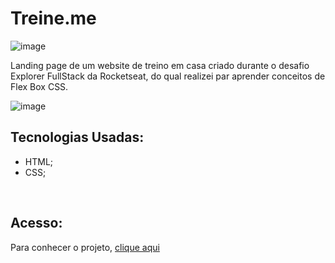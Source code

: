 # Treine.me

![image](https://github.com/MaduSales/Treine.me-WebSite/assets/166547195/84c52d21-ae49-48e9-9613-55248fc7df7f)


Landing page de um website de treino em casa criado durante o desafio Explorer FullStack da Rocketseat, do qual realizei par aprender conceitos de Flex Box CSS.

![image](https://github.com/MaduSales/Furniture-WebSite/assets/166547195/40761f66-14a0-41cc-9cb0-394c58e8f048)




## Tecnologias Usadas:
- HTML;
- CSS;
<br>


## Acesso:
Para conhecer o projeto, [clique aqui](https://madusales.github.io/Treine.me-WebSite/)

<br>
